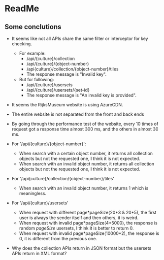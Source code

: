 # ReadMe

## Some conclutions

- It seems like not all APIs share the same filter or interceptor for key checking.
  - For example: 
    - /api/{culture}/collection
    - /api/{culture}/{object-number}
    - /api{culture}/collection/{object-number}/tiles
    - The response message is "Invalid key".
  - But for following:
    - /api/{culture}/usersets
    - /api/{culture}/usersets/{set-id}
    - The response message is "An invalid key is provided".

- It seems the RijksMuseum website is using AzureCDN.

- The entire website is not separated from the front and back ends
- By going through the performance test of the website, every 10 times of request got a response time almost 300 ms, and the others in almost 30 ms.
- For '/api/{culture}/{object-number}':
  - When search with a certain object number, it returns all collection objects but not the requested one, I think it is not expected.
  - When search with an invalid object number, it returns all collection objects but not the requested one, I think it is not expected.
- For '/api{culture}/collection/{object-number}/tiles'
  - When search with an invalid object number, it returns 1 which is meaningless.
- For '/api/{culture}/usersets'
  - When request with different page\*pageSize(20\*3 & 20\*5), the first user is always the sender itself and then others, it is weird. 
  - When request with invalid page*pageSize(4\*5000), the response is random *pageSize* usersets, I think it is better to return 0.
  - When request with invalid page*pageSize(10000\*2), the response is 0, it is different from the previous one.
- Why does the collection APIs return in JSON format but the usersets APIs return in XML format?
